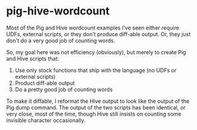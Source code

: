 pig-hive-wordcount
==================

Most of the Pig and Hive wordcount examples I've seen either require UDFs, 
external scripts, or they don't produce diff-able output. 
Or, they just don't do a very good job of counting words. 

So, my goal here was not efficiency (obviously), but merely to create
Pig and Hive scripts that:

1. Use only stock functions that ship with the language (no UDFs or external scripts)
2. Product diff-able output
3. Do a pretty good job of counting words

To make it diffable, I reformat the Hive output to look like the output of the Pig dump command.
The output of the two scripts has been identical, or very close, most of the time, though
Hive still insists on counting some invisible character occasionally.
